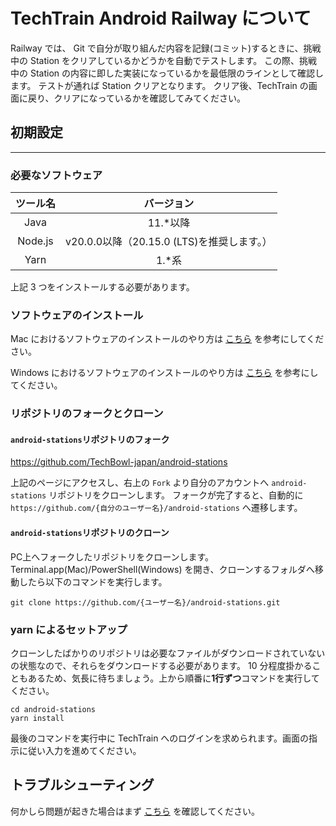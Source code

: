 # TechTrain Android Railway について

Railway では、 Git で自分が取り組んだ内容を記録(コミット)するときに、挑戦中の Station をクリアしているかどうかを自動でテストします。
この際、挑戦中の Station の内容に即した実装になっているかを最低限のラインとして確認します。
テストが通れば Station クリアとなります。 クリア後、TechTrain の画面に戻り、クリアになっているかを確認してみてください。

## 初期設定
****
### 必要なソフトウェア

|  ツール名   |              バージョン              |
|:-------:|:-------------------------------:|
|  Java   |             11.*以降              |
| Node.js | v20.0.0以降（20.15.0 (LTS)を推奨します。） |
|  Yarn   |              1.*系               |

上記 3 つをインストールする必要があります。

### ソフトウェアのインストール

Mac におけるソフトウェアのインストールのやり方は [こちら](./SETUP_MAC.md) を参考にしてください。

Windows におけるソフトウェアのインストールのやり方は [こちら](./SETUP_WINDOWS.md) を参考にしてください。

### リポジトリのフォークとクローン

#### `android-stations`リポジトリのフォーク

https://github.com/TechBowl-japan/android-stations

上記のページにアクセスし、右上の `Fork` より自分のアカウントへ `android-stations` リポジトリをクローンします。
フォークが完了すると、自動的に `https://github.com/{自分のユーザー名}/android-stations` へ遷移します。

#### `android-stations`リポジトリのクローン

PC上へフォークしたリポジトリをクローンします。
Terminal.app(Mac)/PowerShell(Windows) を開き、クローンするフォルダへ移動したら以下のコマンドを実行します。

```shell
git clone https://github.com/{ユーザー名}/android-stations.git
```

### yarn によるセットアップ

クローンしたばかりのリポジトリは必要なファイルがダウンロードされていないの状態なので、それらをダウンロードする必要があります。
10 分程度掛かることもあるため、気長に待ちましょう。上から順番に**1行ずつ**コマンドを実行してください。

```shell
cd android-stations
yarn install
```

最後のコマンドを実行中に TechTrain へのログインを求められます。画面の指示に従い入力を進めてください。

## トラブルシューティング

何かしら問題が起きた場合はまず [こちら](./TROUBLESHOOTING.md) を確認してください。
